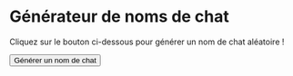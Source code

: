 
<html>
  <head>
    <meta charset="UTF-8">
    <title>Générateur de noms de chat</title>
  </head>
  <body>
    <h1>Générateur de noms de chat</h1>
    <p>Cliquez sur le bouton ci-dessous pour générer un nom de chat aléatoire !</p>
    <button onclick="genererNom()">Générer un nom de chat</button>
    <p id="nomChat"></p>
  </body>
  <script src="générateur1.js"></script>
</html>

